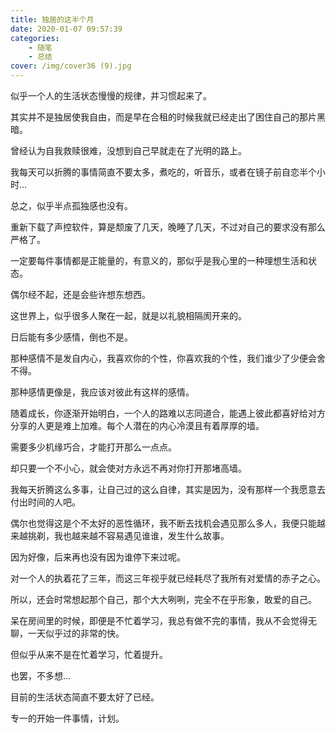 ```yaml
---
title: 独居的这半个月
date: 2020-01-07 09:57:39
categories:
    - 随笔
    - 总结
cover: /img/cover36 (9).jpg
---
```


似乎一个人的生活状态慢慢的规律，并习惯起来了。

其实并不是独居使我自由，而是早在合租的时候我就已经走出了困住自己的那片黑暗。    

曾经认为自我救赎很难，没想到自己早就走在了光明的路上。  

我每天可以折腾的事情简直不要太多，煮吃的，听音乐，或者在镜子前自恋半个小时...   

总之，似乎半点孤独感也没有。  
<!-- more -->   

重新下载了声控软件，算是颓废了几天，晚睡了几天，不过对自己的要求没有那么严格了。    

一定要每件事情都是正能量的，有意义的，那似乎是我心里的一种理想生活和状态。  

偶尔经不起，还是会些许想东想西。    

这世界上，似乎很多人聚在一起，就是以礼貌相隔阂开来的。  

日后能有多少感情，倒也不是。    

那种感情不是发自内心，我喜欢你的个性，你喜欢我的个性，我们谁少了少便会舍不得。  

那种感情更像是，我应该对彼此有这样的感情。  

随着成长，你逐渐开始明白，一个人的路难以志同道合，能遇上彼此都喜好给对方分享的人更是难上加难。每个人潜在的内心冷漠且有着厚厚的墙。  

需要多少机缘巧合，才能打开那么一点点。  

却只要一个不小心，就会使对方永远不再对你打开那堵高墙。  

我每天折腾这么多事，让自己过的这么自律，其实是因为，没有那样一个我愿意去付出时间的人吧。    

偶尔也觉得这是个不太好的恶性循环，我不断去找机会遇见那么多人，我便只能越来越挑剃，我也越来越不容易遇见谁谁，发生什么故事。  

因为好像，后来再也没有因为谁停下来过呢。    

对一个人的执着花了三年，而这三年视乎就已经耗尽了我所有对爱情的赤子之心。    

所以，还会时常想起那个自己，那个大大咧咧，完全不在乎形象，敢爱的自己。  

呆在房间里的时候，即便是不忙着学习，我总有做不完的事情，我从不会觉得无聊，一天似乎过的非常的快。    

但似乎从来不是在忙着学习，忙着提升。    

也罢，不多想...     

目前的生活状态简直不要太好了已经。  

专一的开始一件事情，计划。